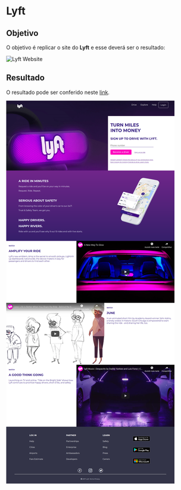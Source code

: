 # Lyft

## Objetivo

O objetivo é replicar o site do **Lyft** e esse deverá ser o resultado:

![Lyft Website](docs/fullpage.png)

## Resultado

O resultado pode ser conferido neste [link](https://layshidani.github.io/lyft/).

![Lyft réplica](assets/images/resultado-lyft.png)
